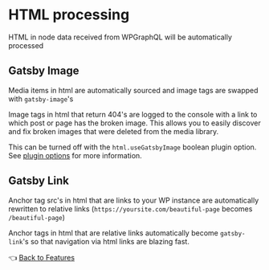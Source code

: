 # HTML processing

HTML in node data received from WPGraphQL will be automatically processed

## Gatsby Image

Media items in html are automatically sourced and image tags are swapped with `gatsby-image`'s

Image tags in html that return 404's are logged to the console with a link to which post or page has the broken image. This allows you to easily discover and fix broken images that were deleted from the media library.

This can be turned off with the `html.useGatsbyImage` boolean plugin option. See [plugin options](../plugin-options.md#html.usegatsbyimage-boolean) for more information.

## Gatsby Link

Anchor tag src's in html that are links to your WP instance are automatically rewritten to relative links (`https://yoursite.com/beautiful-page` becomes `/beautiful-page`)

Anchor tags in html that are relative links automatically become `gatsby-link`'s so that navigation via html links are blazing fast.



:point_left: [Back to Features](./index.md)

